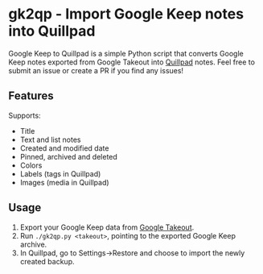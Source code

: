 # gk2qp - Import Google Keep notes into Quillpad

Google Keep to Quillpad is a simple Python script that converts Google Keep notes exported from Google Takeout into [Quillpad](https://github.com/quillpad/quillpad) notes.
Feel free to submit an issue or create a PR if you find any issues!

## Features

Supports:
 - Title
 - Text and list notes
 - Created and modified date
 - Pinned, archived and deleted
 - Colors
 - Labels (tags in Quillpad) 
 - Images (media in Quillpad) 

## Usage

 1. Export your Google Keep data from [Google Takeout](https://takeout.google.com/).
 2. Run `./gk2qp.py <takeout>`, pointing to the exported Google Keep archive.
 3. In Quillpad, go to Settings->Restore and choose to import the newly created backup.
